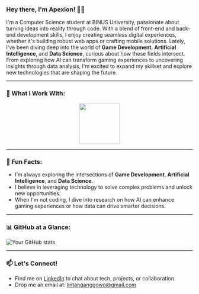 ### Hey there, I'm Apexion! 👨‍💻

I'm a Computer Science student at BINUS University, passionate about turning ideas into reality through code. With a blend of front-end and back-end development skills, I enjoy creating seamless digital experiences, whether it's building robust web apps or crafting mobile solutions. Lately, I've been diving deep into the world of **Game Development**, **Artificial Intelligence**, and **Data Science**, curious about how these fields intersect. From exploring how AI can transform gaming experiences to uncovering insights through data analysis, I'm excited to expand my skillset and explore new technologies that are shaping the future.


---

### 🔧 What I Work With:
<p align="center">
<a href="https://skillicons.dev">
    <img src="https://skillicons.dev/icons?i=c,cs,php,notion,mysql,figma,linkedin,laravel,androidstudio,bootstrap,dart,flutter,git,github,gradle,unity,html,css,js,postgres,postman,react,tailwind,vscode,&perline=10" height="110"/>
</a>
</p>

---

### 🌱 Fun Facts:
- I’m always exploring the intersections of **Game Development**, **Artificial Intelligence**, and **Data Science**.
- I believe in leveraging technology to solve complex problems and unlock new opportunities.
- When I'm not coding, I dive into research on how AI can enhance gaming experiences or how data can drive smarter decisions.

---

### 📊 GitHub at a Glance:
![Your GitHub stats](https://github-readme-stats.vercel.app/api?username=Apexionn&show_icons=true&theme=merko)

---

### 📫 Let's Connect!
- Find me on [LinkedIn](https://www.linkedin.com/in/lintang-anggowoyuono-749328286/) to chat about tech, projects, or collaboration.
- Drop me an email at: lintanganggowo@gmail.com
